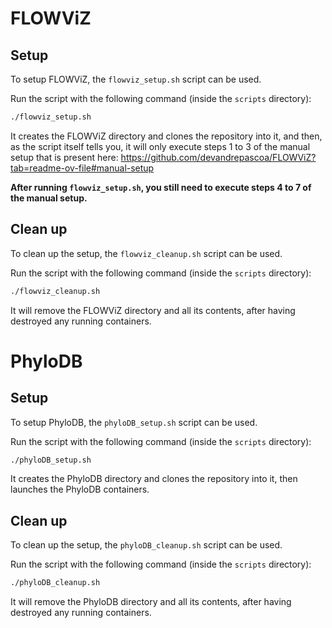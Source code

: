 # FLOWViZ

## Setup

To setup FLOWViZ, the `flowviz_setup.sh` script can be used.

Run the script with the following command (inside the `scripts` directory):

```bash
./flowviz_setup.sh
```

It creates the FLOWViZ directory and clones the repository into it, and then, as the script itself tells you, it will only execute steps 1 to 3 of the manual setup that is present here: https://github.com/devandrepascoa/FLOWViZ?tab=readme-ov-file#manual-setup

**After running `flowviz_setup.sh`, you still need to execute steps 4 to 7 of the manual
setup.**

## Clean up

To clean up the setup, the `flowviz_cleanup.sh` script can be used.

Run the script with the following command (inside the `scripts` directory):

```bash
./flowviz_cleanup.sh
```

It will remove the FLOWViZ directory and all its contents, after having destroyed any running containers.

# PhyloDB

## Setup
To setup PhyloDB, the `phyloDB_setup.sh` script can be used.

Run the script with the following command (inside the `scripts` directory):

```bash
./phyloDB_setup.sh
```

It creates the PhyloDB directory and clones the repository into it, then launches the PhyloDB containers.

## Clean up

To clean up the setup, the `phyloDB_cleanup.sh` script can be used.

Run the script with the following command (inside the `scripts` directory):

```bash
./phyloDB_cleanup.sh
```

It will remove the PhyloDB directory and all its contents, after having destroyed any running containers.
